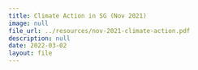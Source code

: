 ```yaml
---
title: Climate Action in SG (Nov 2021)
image: null
file_url: ../resources/nov-2021-climate-action.pdf
description: null
date: 2022-03-02
layout: file
---
```

  
